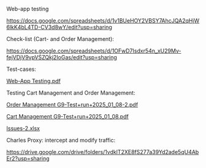 Web-app testing

https://docs.google.com/spreadsheets/d/1v1BUeHOY2VBSY7AhcJQA2qHjW6lkK4bL4TD-CV3d8wY/edit?usp=sharing

Check-list (Cart- and Order Management):

https://docs.google.com/spreadsheets/d/1OFwD7Isdxr54n_xU29Mv-fejVDjV9vpVSZQkj2IoGas/edit?usp=sharing

Test-cases:

[Web-App Testing.pdf](https://github.com/user-attachments/files/18326828/Web-App.Testing.pdf)

Testing Cart Management and Order Management:

[Order Management G9-Test+run+2025_01_08-2.pdf](https://github.com/user-attachments/files/18356723/Order.Management.G9-Test%2Brun%2B2025_01_08-2.pdf)

[Cart Management G9-Test+run+2025_01_08.pdf](https://github.com/user-attachments/files/18356725/Cart.Management.G9-Test%2Brun%2B2025_01_08.pdf)

[Issues-2.xlsx](https://github.com/user-attachments/files/18356728/Issues-2.xlsx)

Charles Proxy: intercept and modify traffic:

https://drive.google.com/drive/folders/1vdklT2XE8fS277a39Yd2ade5qU4AbEr2?usp=sharing
